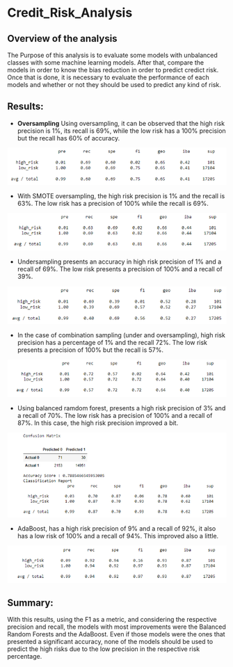 # Credit_Risk_Analysis

## Overview of the analysis
The Purpose of this analysis is to evaluate some models with unbalanced classes with some machine learning models. After that, compare the models in order to know the bias reduction in order to predict credict risk. Once that is done, it is necessary to evaluate the performance of each models and whether or not they should be used to predict any kind of risk.

## Results:

- **Oversampling**
Using oversampling, it can be observed that the high risk precision is 1%, its recall is 69%, while the low risk has a 100% precision but the recall has 60% of accuracy.

![oversampling](https://github.com/LennethNova/Credit_Risk_Analysis/blob/main/Resources/oversampling.PNG)

- With SMOTE oversampling, the high risk precision is 1% and the recall is 63%. The low risk has a precision of 100% while the recall is 69%.

![SMOTE_oversampling](https://github.com/LennethNova/Credit_Risk_Analysis/blob/main/Resources/SMOTE_oversampling.PNG)

- Undersampling presents an accuracy in high risk precision of 1% and a recall of 69%. The low risk presents a precision of 100% and a recall of 39%.

![Undersampling](https://github.com/LennethNova/Credit_Risk_Analysis/blob/main/Resources/undersampling.PNG)

- In the case of combination sampling (under and oversampling), high risk precision has a percentage of 1% and the recall 72%. The low risk presents a precision of 100% but the recall is 57%.

![combination_sampling](https://github.com/LennethNova/Credit_Risk_Analysis/blob/main/Resources/combination_sampling.PNG)

- Using balanced ramdom forest, presents a high risk precision of 3% and a recall of 70%. The low risk has a precision of 100% and a recall of 87%. In this case, the high risk precision improved a bit.

![balanced_random_forest](https://github.com/LennethNova/Credit_Risk_Analysis/blob/main/Resources/balanced_random_forest.PNG)

- AdaBoost, has a high risk precision of 9% and a recall of 92%, it also has a low risk of 100% and a recall of 94%. This improved also a little.

![AdaBoost](https://github.com/LennethNova/Credit_Risk_Analysis/blob/main/Resources/Easy_Ensemble_AdaBoost.PNG)

## Summary:
With this results, using the F1 as a metric, and considering the respective precision and recall, the models with most improvements were the Balanced Random Forests and the AdaBoost. Even if those models were the ones that presented a significant accuracy, none of the models should be used to predict the high risks due to the low precision in the respective risk percentage.
